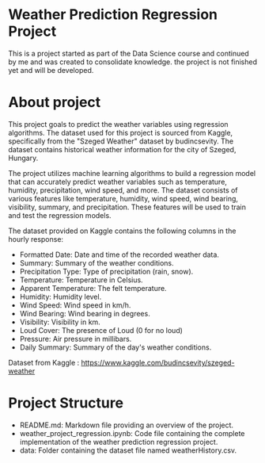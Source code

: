 # Weather Prediction Regression Project

This is a project started as part of the Data Science course and continued by me and was created to consolidate knowledge. the project is not finished yet and will be developed.

# About project

This project goals to predict the weather variables using regression algorithms. The dataset used for this project is sourced from Kaggle, specifically from the "Szeged Weather" dataset by budincsevity. The dataset contains historical weather information for the city of Szeged, Hungary.

The project utilizes machine learning algorithms to build a regression model that can accurately predict weather variables such as temperature, humidity, precipitation, wind speed, and more. The dataset consists of various features like temperature, humidity, wind speed, wind bearing, visibility, summary, and precipitation. These features will be used to train and test the regression models.

The dataset provided on Kaggle contains the following columns in the hourly response:

* Formatted Date: Date and time of the recorded weather data.
* Summary: Summary of the weather conditions.
* Precipitation Type: Type of precipitation (rain, snow).
* Temperature: Temperature in Celsius.
* Apparent Temperature: The felt temperature.
* Humidity: Humidity level.
* Wind Speed: Wind speed in km/h.
* Wind Bearing: Wind bearing in degrees.
* Visibility: Visibility in km.
* Loud Cover: The presence of Loud (0 for no loud)
* Pressure: Air pressure in millibars.
* Daily Summary: Summary of the day's weather conditions.

Dataset from Kaggle : https://www.kaggle.com/budincsevity/szeged-weather

# Project Structure
* README.md: Markdown file providing an overview of the project.
* weather_project_regression.ipynb: Code file containing the complete implementation of the weather prediction regression project.
* data: Folder containing the dataset file named weatherHistory.csv.
